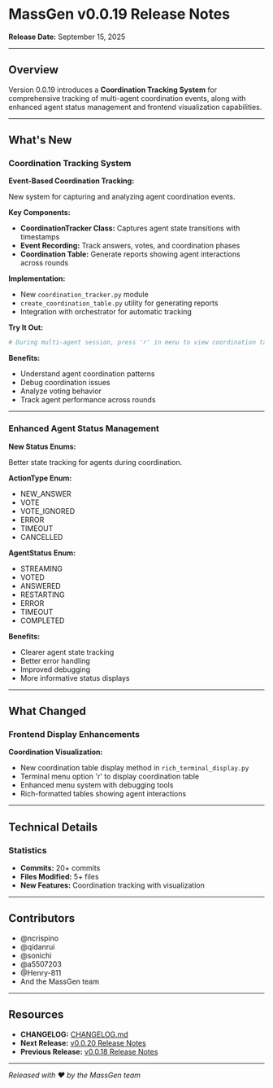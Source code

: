 # MassGen v0.0.19 Release Notes

**Release Date:** September 15, 2025

---

## Overview

Version 0.0.19 introduces a **Coordination Tracking System** for comprehensive tracking of multi-agent coordination events, along with enhanced agent status management and frontend visualization capabilities.

---

## What's New

### Coordination Tracking System

**Event-Based Coordination Tracking:**

New system for capturing and analyzing agent coordination events.

**Key Components:**
- **CoordinationTracker Class:** Captures agent state transitions with timestamps
- **Event Recording:** Track answers, votes, and coordination phases
- **Coordination Table:** Generate reports showing agent interactions across rounds

**Implementation:**
- New `coordination_tracker.py` module
- `create_coordination_table.py` utility for generating reports
- Integration with orchestrator for automatic tracking

**Try It Out:**
```bash
# During multi-agent session, press 'r' in menu to view coordination table
```

**Benefits:**
- Understand agent coordination patterns
- Debug coordination issues
- Analyze voting behavior
- Track agent performance across rounds

---

### Enhanced Agent Status Management

**New Status Enums:**

Better state tracking for agents during coordination.

**ActionType Enum:**
- NEW_ANSWER
- VOTE
- VOTE_IGNORED
- ERROR
- TIMEOUT
- CANCELLED

**AgentStatus Enum:**
- STREAMING
- VOTED
- ANSWERED
- RESTARTING
- ERROR
- TIMEOUT
- COMPLETED

**Benefits:**
- Clearer agent state tracking
- Better error handling
- Improved debugging
- More informative status displays

---

## What Changed

### Frontend Display Enhancements

**Coordination Visualization:**
- New coordination table display method in `rich_terminal_display.py`
- Terminal menu option 'r' to display coordination table
- Enhanced menu system with debugging tools
- Rich-formatted tables showing agent interactions

---

## Technical Details

### Statistics

- **Commits:** 20+ commits
- **Files Modified:** 5+ files
- **New Features:** Coordination tracking with visualization

---

## Contributors

- @ncrispino
- @qidanrui
- @sonichi
- @a5507203
- @Henry-811
- And the MassGen team

---

## Resources

- **CHANGELOG:** [CHANGELOG.md](../../../CHANGELOG.md#0019---2025-09-15)
- **Next Release:** [v0.0.20 Release Notes](../v0.0.20/release-notes.md)
- **Previous Release:** [v0.0.18 Release Notes](../v0.0.18/release-notes.md)

---

*Released with ❤️ by the MassGen team*
